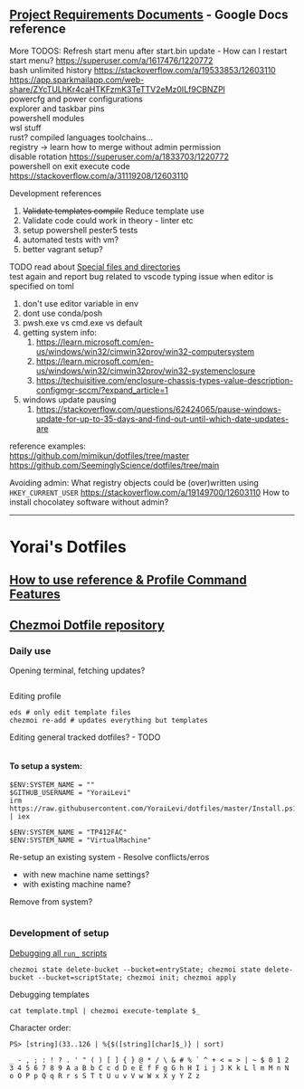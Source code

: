 ## [Project Requirements Documents](https://docs.google.com/document/d/1YMBDaniOEwUiMpM2-22DQS6xsGwZ5SLFlhoZ_u54h9Q/edit?tab=t.0) - Google Docs reference

More TODOS:
Refresh start menu after start.bin update - How can I restart start menu? https://superuser.com/a/1617476/1220772  
bash unlimited history https://stackoverflow.com/a/19533853/12603110  
https://app.sparkmailapp.com/web-share/ZYcTULhKr4caHTKFzmK3TeTTV2eMz0ILf9CBNZPl  
powercfg and power configurations  
explorer and taskbar pins  
powershell modules  
wsl stuff  
rust? compiled languages toolchains...  
registry -> learn how to merge without admin permission  
disable rotation https://superuser.com/a/1833703/1220772  
powershell on exit execute code https://stackoverflow.com/a/31119208/12603110  

Development references
1) ~~Validate templates compile~~ Reduce template use
2) Validate code could work in theory - linter etc
3) setup powershell pester5 tests
4) automated tests with vm?
5) better vagrant setup?

TODO read about [Special files and directories](https://www.chezmoi.io/reference/special-files-and-directories/)  
test again and report bug related to vscode typing issue when editor is specified on toml  
1) don't use editor variable in env  
2) dont use conda/posh  
3) pwsh.exe vs cmd.exe vs default  
4) getting system info:
   1) https://learn.microsoft.com/en-us/windows/win32/cimwin32prov/win32-computersystem
   2) https://learn.microsoft.com/en-us/windows/win32/cimwin32prov/win32-systemenclosure
   3) https://techuisitive.com/enclosure-chassis-types-value-description-configmgr-sccm/?expand_article=1
5) windows update pausing
   1) https://stackoverflow.com/questions/62424065/pause-windows-update-for-up-to-35-days-and-find-out-until-which-date-updates-are

reference examples:  
https://github.com/mimikun/dotfiles/tree/master  
https://github.com/SeeminglyScience/dotfiles/tree/main  

Avoiding admin: What registry objects could be (over)written using `HKEY_CURRENT_USER` https://stackoverflow.com/a/19149700/12603110
How to install chocolatey software without admin?


------------------
# Yorai's Dotfiles
## [How to use reference & Profile Command Features](DOCS_FEATURES.md)
## [Chezmoi Dotfile repository](https://www.chezmoi.io/user-guide/daily-operations/)

### Daily use
Opening terminal, fetching updates?
```
```

Editing profile
```
eds # only edit template files
chezmoi re-add # updates everything but templates
```
Editing general tracked dotfiles? - TODO
```
```

#### To setup a system:
```
$ENV:SYSTEM_NAME = ""
$GITHUB_USERNAME = "YoraiLevi"
irm https://raw.githubusercontent.com/YoraiLevi/dotfiles/master/Install.ps1 | iex
```

```
$ENV:SYSTEM_NAME = "TP412FAC"
$ENV:SYSTEM_NAME = "VirtualMachine"
```

Re-setup an existing system - Resolve conflicts/erros
* with new machine name settings?
* with existing machine name?

Remove from system?
```
```

### Development of setup
[Debugging all `run_` scripts](https://www.chezmoi.io/user-guide/use-scripts-to-perform-actions/#clear-the-state-of-all-run_onchange_-and-run_once_-scripts)
```
chezmoi state delete-bucket --bucket=entryState; chezmoi state delete-bucket --bucket=scriptState; chezmoi init; chezmoi apply
```

Debugging templates
```
cat template.tmpl | chezmoi execute-template $_
```

Character order:
```
PS> [string](33..126 | %{$([string][char]$_)} | sort)

_ - , ; : ! ? . ' " ( ) [ ] { } @ * / \ & # % ` ^ + < = > | ~ $ 0 1 2 3 4 5 6 7 8 9 A a B b C c d D e E f F g G h H I i j J K k L l m M n N o O P p Q q R r s S T t U u v V w W x X y Y Z z
```
